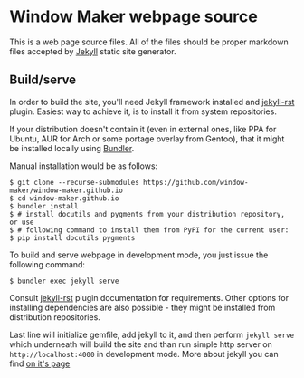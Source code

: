 Window Maker webpage source
===========================

This is a web page source files. All of the files should be proper markdown
files accepted by [Jekyll](https://jekyllrb.com) static site generator.

Build/serve
-----------

In order to build the site, you'll need Jekyll framework installed and
[jekyll-rst](https://github.com/gryf/jekyll-rst) plugin. Easiest way
to achieve it, is to install it from system repositories.

If your distribution doesn't contain it (even in external ones, like PPA for
Ubuntu, AUR for Arch or some portage overlay from Gentoo), that it might be
installed locally using [Bundler](https://github.com/bundler/bundler).

Manual installation would be as follows:

```
$ git clone --recurse-submodules https://github.com/window-maker/window-maker.github.io
$ cd window-maker.github.io
$ bundler install
$ # install docutils and pygments from your distribution repository, or use
$ # following command to install them from PyPI for the current user:
$ pip install docutils pygments
```

To build and serve webpage in development mode, you just issue the following
command:

```
$ bundler exec jekyll serve
```

Consult [jekyll-rst](https://github.com/gryf/jekyll-rst) plugin documentation
for requirements. Other options for installing dependencies are also possible -
they might be installed from distribution repositories.

Last line will initialize gemfile, add jekyll to it, and then perform `jekyll
serve` which underneath will build the site and than run simple http server on
`http://localhost:4000` in development mode. More about jekyll you can find [on
it's page](https://jekyllrb.com/docs)
